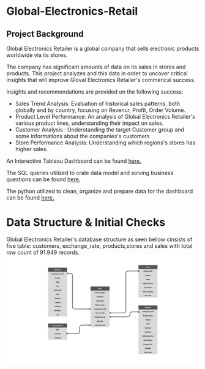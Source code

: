 # Global-Electronics-Retail

## Project Background

Global Electronics Retailer is a global company that sells electronic products
worldwide via its stores.

The company has significant amounts of data on its sales in stores and products.
This project analyzes and this data in order to uncover critical insights that will improve 
Gloval Electronics Retailer's commerical success.

Insights and recommendations are provided on the following success:

 - Sales Trend Analysis: Evaluation of historical sales patterns, both globally and by country, focusing on Revenur, Profit, Order Volume.
 - Product Level Performance: An analysis of Global Electronics Retailer's various product lines, understanding their impact on sales.
 - Customer Analysis : Understanding the target Customer group and some informations about the companies's customers
 - Store Performance Analysis: Understanding which regions's stores has higher sales.

An Interective Tableau Dashboard can be found [here.](https://public.tableau.com/app/profile/mustafa.zkul/viz/GlobalELectronics/SalesDashboard)

The SQL queries utilized to crate data model and solving business questions can be found [here.](https://github.com/mustafaozzkul/Global-Electronics-Retail/blob/main/SQL.sql)

The python utilized to clean, organize and prepare data for the dashboard can be found [here.](https://github.com/mustafaozzkul/Global-Electronics-Retail/blob/main/Global_electronics.ipynb)

# Data Structure & Initial Checks

Global Electronics Retailer's database structure as seen bellow cinsists of five table:
customers, exchange_rate, products,stores and sales with total row count of 91.949 records.
![image](https://github.com/mustafaozzkul/Global-Electronics-Retail/blob/main/Data%20Model.png?raw=true)
